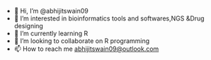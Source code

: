 - 👋 Hi, I’m @abhijitswain09
- 👀 I’m interested in bioinformatics tools and softwares,NGS &Drug designing
- 🌱 I’m currently learning R
- 💞️ I’m looking to collaborate on R programming
- 📫 How to reach me abhijitswain09@outlook.com

<!---
abhijitswain09/abhijitswain09 is a ✨ special ✨ repository because its `README.md` (this file) appears on your GitHub profile.
You can click the Preview link to take a look at your changes.
--->
